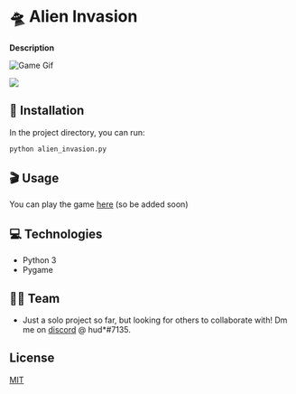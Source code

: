 # 🛸 Alien Invasion

**Description**

![Game Gif](images/game-ex.gif)

<img src="./images/game-ex.gif"/>

## 🔐 Installation

In the project directory, you can run:
```bash
python alien_invasion.py
```

## 🎬 Usage

You can play the game [here](website) (so be added soon)

## 💻 Technologies

- Python 3
- Pygame

## 🧑‍💻 Team

- Just a solo project so far, but looking for others to collaborate with! Dm me on [discord](https://discord.com) @ hud*#7135.

## License
[MIT](https://choosealicense.com/licenses/mit/)
